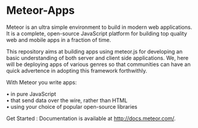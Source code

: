 # Meteor-Apps
Meteor is an ultra simple environment to build in modern web applications. It is a complete, open-source JavaScript platform for building top quality web and mobile apps in a fraction of time.

This repository aims at building apps using meteor.js for developing an basic understanding of both server and client side applications. We, here will be deploying apps of various genres so that communities can have an quick advertence in adopting this framework forthwithly.

With Meteor you write apps:

•	in pure JavaScript <br />
•	that send data over the wire, rather than HTML <br />
•	using your choice of popular open-source libraries

Get Started : Documentation is available at http://docs.meteor.com/.


